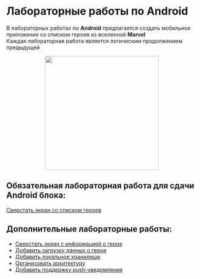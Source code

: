 # Лабораторные работы по **Android** 

В лабораторных работах по **Android** предлагается создать мобильное приложение со списком героев из вселенной **Marvel**
<br>
Каждая лабораторная работа является логическим продолжением предыдущей

<p align="center">
  <img src="../Images/marvel_app.gif" width=300></img>
</p>

## Обязательная лабораторная работа для сдачи Android блока:
  [Сверстать экран со списком героев](./Lab01.md)

## Дополнительные лабораторные работы:
- [Сверстать экран с информацией о герое](./Lab02.md)<br>
- [Добавить загрузку данных о герое](./Lab03.md)<br>
- [Добавить локальное хранилище](./Lab04.md)<br>
- [Организовать архитектуру](./Lab05.md)<br>
- [Добавить поддержку push-уведомления](./Lab06.md)

